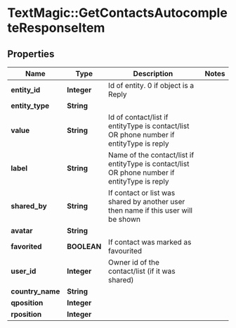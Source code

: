 # TextMagic::GetContactsAutocompleteResponseItem

## Properties
Name | Type | Description | Notes
------------ | ------------- | ------------- | -------------
**entity_id** | **Integer** | Id of entity. 0 if object is a Reply | 
**entity_type** | **String** |  | 
**value** | **String** | Id of contact/list if entityType is contact/list OR phone number if entityType is reply | 
**label** | **String** | Name of the contact/list if entityType is contact/list OR phone number if entityType is reply | 
**shared_by** | **String** | If contact or list was shared by another user then name if this user will be shown | 
**avatar** | **String** |  | 
**favorited** | **BOOLEAN** | If contact was marked as favourited | 
**user_id** | **Integer** | Owner id of the contact/list (if it was shared) | 
**country_name** | **String** |  | 
**qposition** | **Integer** |  | 
**rposition** | **Integer** |  | 


